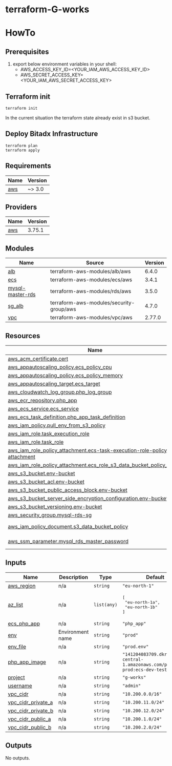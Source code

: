 # terraform-G-works

# HowTo

## Prerequisites

1. export below environment variables in your shell:
   - AWS_ACCESS_KEY_ID=<YOUR_IAM_AWS_ACCESS_KEY_ID>
   - AWS_SECRET_ACCESS_KEY=<YOUR_IAM_AWS_SECRET_ACCESS_KEY>

## Terraform init

```
terraform init
```

In the current situation the terraform state already exist in s3 bucket.

## Deploy Bitadx Infrastructure

```
terraform plan
terraform apply
```

## Requirements

| Name                                                   | Version |
| ------------------------------------------------------ | ------- |
| <a name="requirement_aws"></a> [aws](#requirement_aws) | ~> 3.0  |

## Providers

| Name                                             | Version |
| ------------------------------------------------ | ------- |
| <a name="provider_aws"></a> [aws](#provider_aws) | 3.75.1  |

## Modules

| Name                                                                                | Source                                   | Version |
| ----------------------------------------------------------------------------------- | ---------------------------------------- | ------- |
| <a name="module_alb"></a> [alb](#module_alb)                                        | terraform-aws-modules/alb/aws            | 6.4.0   |
| <a name="module_ecs"></a> [ecs](#module_ecs)                                        | terraform-aws-modules/ecs/aws            | 3.4.1   |
| <a name="module_mysql-master-rds"></a> [mysql-master-rds](#module_mysql-master-rds) | terraform-aws-modules/rds/aws            | 3.5.0   |
| <a name="module_sg_alb"></a> [sg_alb](#module_sg_alb)                               | terraform-aws-modules/security-group/aws | 4.7.0   |
| <a name="module_vpc"></a> [vpc](#module_vpc)                                        | terraform-aws-modules/vpc/aws            | 2.77.0  |

## Resources

| Name                                                                                                                                                                                        | Type        |
| ------------------------------------------------------------------------------------------------------------------------------------------------------------------------------------------- | ----------- |
| [aws_acm_certificate.cert](https://registry.terraform.io/providers/hashicorp/aws/latest/docs/resources/acm_certificate)                                                                     | resource    |
| [aws_appautoscaling_policy.ecs_policy_cpu](https://registry.terraform.io/providers/hashicorp/aws/latest/docs/resources/appautoscaling_policy)                                               | resource    |
| [aws_appautoscaling_policy.ecs_policy_memory](https://registry.terraform.io/providers/hashicorp/aws/latest/docs/resources/appautoscaling_policy)                                            | resource    |
| [aws_appautoscaling_target.ecs_target](https://registry.terraform.io/providers/hashicorp/aws/latest/docs/resources/appautoscaling_target)                                                   | resource    |
| [aws_cloudwatch_log_group.php_log_group](https://registry.terraform.io/providers/hashicorp/aws/latest/docs/resources/cloudwatch_log_group)                                                  | resource    |
| [aws_ecr_repository.php_app](https://registry.terraform.io/providers/hashicorp/aws/latest/docs/resources/ecr_repository)                                                                    | resource    |
| [aws_ecs_service.ecs_service](https://registry.terraform.io/providers/hashicorp/aws/latest/docs/resources/ecs_service)                                                                      | resource    |
| [aws_ecs_task_definition.php_app_task_definition](https://registry.terraform.io/providers/hashicorp/aws/latest/docs/resources/ecs_task_definition)                                          | resource    |
| [aws_iam_policy.pull_env_from_s3_policy](https://registry.terraform.io/providers/hashicorp/aws/latest/docs/resources/iam_policy)                                                            | resource    |
| [aws_iam_role.task_execution_role](https://registry.terraform.io/providers/hashicorp/aws/latest/docs/resources/iam_role)                                                                    | resource    |
| [aws_iam_role.task_role](https://registry.terraform.io/providers/hashicorp/aws/latest/docs/resources/iam_role)                                                                              | resource    |
| [aws_iam_role_policy_attachment.ecs-task-execution-role-policy-attachment](https://registry.terraform.io/providers/hashicorp/aws/latest/docs/resources/iam_role_policy_attachment)          | resource    |
| [aws_iam_role_policy_attachment.ecs_role_s3_data_bucket_policy_attach](https://registry.terraform.io/providers/hashicorp/aws/latest/docs/resources/iam_role_policy_attachment)              | resource    |
| [aws_s3_bucket.env-bucket](https://registry.terraform.io/providers/hashicorp/aws/latest/docs/resources/s3_bucket)                                                                           | resource    |
| [aws_s3_bucket_acl.env-bucket](https://registry.terraform.io/providers/hashicorp/aws/latest/docs/resources/s3_bucket_acl)                                                                   | resource    |
| [aws_s3_bucket_public_access_block.env-bucket](https://registry.terraform.io/providers/hashicorp/aws/latest/docs/resources/s3_bucket_public_access_block)                                   | resource    |
| [aws_s3_bucket_server_side_encryption_configuration.env-bucket](https://registry.terraform.io/providers/hashicorp/aws/latest/docs/resources/s3_bucket_server_side_encryption_configuration) | resource    |
| [aws_s3_bucket_versioning.env-bucket](https://registry.terraform.io/providers/hashicorp/aws/latest/docs/resources/s3_bucket_versioning)                                                     | resource    |
| [aws_security_group.mysql-rds-sg](https://registry.terraform.io/providers/hashicorp/aws/latest/docs/resources/security_group)                                                               | resource    |
| [aws_iam_policy_document.s3_data_bucket_policy](https://registry.terraform.io/providers/hashicorp/aws/latest/docs/data-sources/iam_policy_document)                                         | data source |
| [aws_ssm_parameter.mysql_rds_master_password](https://registry.terraform.io/providers/hashicorp/aws/latest/docs/data-sources/ssm_parameter)                                                 | data source |

## Inputs

| Name                                                                                    | Description      | Type        | Default                                                                       | Required |
| --------------------------------------------------------------------------------------- | ---------------- | ----------- | ----------------------------------------------------------------------------- | :------: |
| <a name="input_aws_region"></a> [aws_region](#input_aws_region)                         | n/a              | `string`    | `"eu-north-1"`                                                                |    no    |
| <a name="input_az_list"></a> [az_list](#input_az_list)                                  | n/a              | `list(any)` | <pre>[<br> "eu-north-1a",<br> "eu-north-1b"<br>]</pre>                        |    no    |
| <a name="input_ecs_php_app"></a> [ecs_php_app](#input_ecs_php_app)                      | n/a              | `string`    | `"php_app"`                                                                   |    no    |
| <a name="input_env"></a> [env](#input_env)                                              | Environment name | `string`    | `"prod"`                                                                      |    no    |
| <a name="input_env_file"></a> [env_file](#input_env_file)                               | n/a              | `string`    | `"prod.env"`                                                                  |    no    |
| <a name="input_php_app_image"></a> [php_app_image](#input_php_app_image)                | n/a              | `string`    | `"141204083709.dkr.ecr.eu-central-1.amazonaws.com/php_app-prod:ecs-dev-test"` |    no    |
| <a name="input_project"></a> [project](#input_project)                                  | n/a              | `string`    | `"g-works"`                                                                   |    no    |
| <a name="input_username"></a> [username](#input_username)                               | n/a              | `string`    | `"admin"`                                                                     |    no    |
| <a name="input_vpc_cidr"></a> [vpc_cidr](#input_vpc_cidr)                               | n/a              | `string`    | `"10.200.0.0/16"`                                                             |    no    |
| <a name="input_vpc_cidr_private_a"></a> [vpc_cidr_private_a](#input_vpc_cidr_private_a) | n/a              | `string`    | `"10.200.11.0/24"`                                                            |    no    |
| <a name="input_vpc_cidr_private_b"></a> [vpc_cidr_private_b](#input_vpc_cidr_private_b) | n/a              | `string`    | `"10.200.12.0/24"`                                                            |    no    |
| <a name="input_vpc_cidr_public_a"></a> [vpc_cidr_public_a](#input_vpc_cidr_public_a)    | n/a              | `string`    | `"10.200.1.0/24"`                                                             |    no    |
| <a name="input_vpc_cidr_public_b"></a> [vpc_cidr_public_b](#input_vpc_cidr_public_b)    | n/a              | `string`    | `"10.200.2.0/24"`                                                             |    no    |

## Outputs

No outputs.
